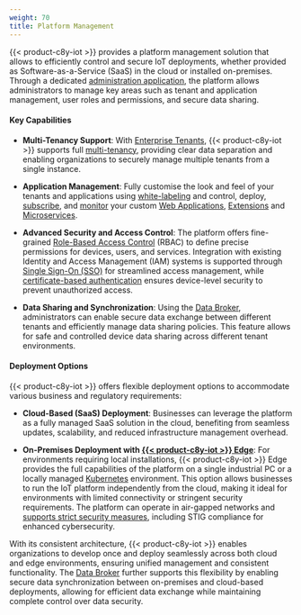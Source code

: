 ```yaml
---
weight: 70
title: Platform Management
---
```


{{< product-c8y-iot >}} provides a platform management solution that allows to efficiently control and secure IoT deployments, whether provided as Software-as-a-Service (SaaS) in the cloud or installed on-premises. Through a dedicated [administration application](/standard-tenant/standard-tenant-introduction/), the platform allows administrators to manage key areas such as tenant and application management, user roles and permissions, and secure data sharing.

#### Key Capabilities
- **Multi-Tenancy Support**: With [Enterprise Tenants](/enterprise-tenant/enterprise-tenant-introduction/), {{< product-c8y-iot >}} supports full [multi-tenancy](/concepts/tenant-hierarchy/), providing clear data separation and enabling organizations to securely manage multiple tenants from a single instance.

- **Application Management**: Fully customise the look and feel of your tenants and applications using [white-labeling](/enterprise-tenant/customization/#branding) and control, deploy, [subscribe](/enterprise-tenant/managing-tenants/#subscribing-applications), and [monitor](/standard-tenant/ecosystem/#monitoring-microservices) your custom [Web Applications](/standard-tenant/ecosystem/#managing-applications), [Extensions](/standard-tenant/ecosystem/#extensions) and [Microservices](/standard-tenant/ecosystem/#managing-microservices).

- **Advanced Security and Access Control**: The platform offers fine-grained [Role-Based Access Control](/standard-tenant/managing-permissions/) (RBAC) to define precise permissions for devices, users, and services. Integration with existing Identity and Access Management (IAM) systems is supported through [Single Sign-On (SSO)](/authentication/sso/) for streamlined access management, while [certificate-based authentication](/device-integration/device-certificates/) ensures device-level security to prevent unauthorized access.

- **Data Sharing and Synchronization**: Using the [Data Broker](/data-broker/data-broker-application/), administrators can enable secure data exchange between different tenants and efficiently manage data sharing policies. This feature allows for safe and controlled device data sharing across different tenant environments.


#### Deployment Options
{{< product-c8y-iot >}} offers flexible deployment options to accommodate various business and regulatory requirements:

- **Cloud-Based (SaaS) Deployment**: Businesses can leverage the platform as a fully managed SaaS solution in the cloud, benefiting from seamless updates, scalability, and reduced infrastructure management overhead.

- **On-Premises Deployment with [{{< product-c8y-iot >}} Edge](/edge/edge-introduction/)**: For environments requiring local installations, {{< product-c8y-iot >}} Edge provides the full capabilities of the platform on a single industrial PC or a locally managed [Kubernetes](/edge-kubernetes/k8-edge-introduction/) environment. This option allows businesses to run the IoT platform independently from the cloud, making it ideal for environments with limited connectivity or stringent security requirements. The platform can operate in air-gapped networks and [supports strict security measures](/edge/edge-configuration/#configuring-security), including STIG compliance for enhanced cybersecurity.

With its consistent architecture, {{< product-c8y-iot >}} enables organizations to develop once and deploy seamlessly across both cloud and edge environments, ensuring unified management and consistent functionality. The [Data Broker](/data-broker/data-broker-application/) further supports this flexibility by enabling secure data synchronization between on-premises and cloud-based deployments, allowing for efficient data exchange while maintaining complete control over data security.